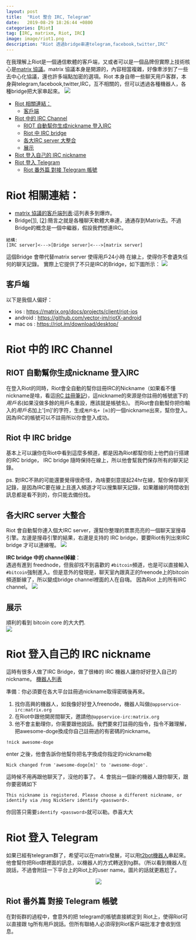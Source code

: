 ```yaml
---
layout: post
title:  "Riot 整合 IRC, Telegram"
date:   2019-08-29 18:26:44 +0800
categories: [Riot]
tag: [IRC, matrixm, Riot, IRC]
image: image/riot1.png
description: "Riot 透過bridge串連telegram,facebook,twitter,IRC"
---
```


在我理解上Riot是一個通信軟體的客戶端，又或者可以是一個品牌但實際上技術核心是[matrix 協議](https://github.com/matrix-org)。matrix 協議本身是開源的，內容相當複雜，好像牽涉到了一些去中心化協議，還也許多端點加密的選項。Riot 本身自帶一些聊天用戶客群，本身與telegram,facebook,twitter,IRC，互不相關的，但可以透過各種機器人，各種bridge把大家串起來。
![](/image/irc5.png)

- [Riot 相關連結：](#riot-相關連結)
  - [客戶端](#客戶端)
- [Riot 中的 IRC Channel](#riot-中的-irc-channel)
  - [RIOT 自動幫你生成nickname 登入IRC](#riot-自動幫你生成nickname-登入irc)
  - [Riot 中 IRC bridge](#riot-中-irc-bridge)
  - [各大IRC server 大整合](#各大irc-server-大整合)
  - [展示](#展示)
- [Riot 登入自己的 IRC nickname](#riot-登入自己的-irc-nickname)
- [Riot 登入 Telegram](#riot-登入-telegram)
  - [Riot 番外篇 對接 Telegram 帳號](#riot-番外篇-對接-telegram-帳號)

# Riot 相關連結：
* [matrix 協議的客戶端列表](https://matrix.org/docs/projects/try-matrix-now):這列表多到爆炸。
* Bridge[[1](https://matrix.org/bridges)], [[2](https://github.com/matrix-org/matrix-appservice-bridge)]:簡言之就是各種聊天軟體大串連，通通存到Matrix去。不過Bridge的概念是一個中繼器，假設我們想連IRC。
```
結構:
[IRC server]<--->[Bridge server]<--->[matrix server]
```
這個Bridge 會帶代替matrix server 使得用戶24小時 在線上，使得你不會遺失任何的聊天記錄。
實際上它提供了不只是IRC的Bridge，如下圖所示：
![](/image/riot1.png)


## 客戶端
以下是我個人偏好：
* ios : https://matrix.org/docs/projects/client/riot-ios
* android : https://github.com/vector-im/riotX-android
* mac os : https://riot.im/download/desktop/

# Riot 中的 IRC Channel

## RIOT 自動幫你生成nickname 登入IRC
在登入Riot的同時，Riot會全自動的幫你註冊IRC的Nickname（如果看不懂nickname是啥，看這[IRC 註冊筆記](https://awesome-doge.github.io/how-to-use-irc/))，這nickname的來源是你註冊的帳號底下的*用戶名*(如果沒做多餘的用戶名重設，應該就是帳號名)。
而Riot會自動幫你把你輸入的*用戶名*加上'[m]'的字符，生成`用戶名+ [m]`的一個nickname出來，幫你登入。因為IRC的帳號可以不註冊所以你會登入成功。

## Riot 中 IRC bridge
基本上可以讓你在Riot中看到這麼多頻道，都是因為Riot都幫你街上他們自行搭建的IRC bridge， IRC bridge 隨時保持在線上，所以他會幫我們保存所有的聊天記錄。

ps. 對IRC不熟的可能還要覺得很奇怪，為啥要刻意提起24hr在線，幫你保存聊天記錄，是因為IRC要在線上且進入頻道才可以搜集聊天記錄，如果離線的時間收到訊息都是看不到的，你只能去備份找。

## 各大IRC server 大整合
Riot 會自動幫你連入個大IRC server，還幫你整理的票票亮亮的一個聊天室搜尋引擎。左邊是搜尋引擎的結果，右邊是支持的 IRC bridge，要要Riot有列出來IRC bridge 才可以連線喔。
![](/image/irc1.png)

**IRC bridge 中的 channel掉線**：    
遇過有進到 freednode，但我卻找不到喜歡的 `#bitcoin`頻道，也是可以直接輸入`#bitcoin`強制進入。但是意外的發現是，聊天室內跟真正的freenode上的bitcoin頻道斷線了，所以變成bridge channel裡面的人在自嗨。
因為Riot 上的所有IRC channel。
![](/image/irc2.png)

## 展示
順利的看到 bitcoin core 的大大們.   
![](/image/irc4.png)

# Riot 登入自己的 IRC nickname
這時有很多人做了IRC Bridge，做了很棒的 IRC 機器人讓你好好登入自己的nickname。
[機器人列表](https://github.com/matrix-org/matrix-appservice-IRC/wiki/Bridged-IRC-networks)

準備：你必須要在各大平台註冊過nickname取得密碼後再來。
1. 找你高興的機器人，如我像好好登入freenode，機器人叫做`@appservice-irc:matrix.org`
2. 在Riot中跟他開房間聊天，邀請他`@appservice-irc:matrix.org`
3. 他不會主動理你，你需要跟他說話。我們要來打註冊的指令，指令不難理解，把awesome-doge換成你自己註冊過的有密碼的nickname。
```
!nick awesome-doge
```
enter 之後，他會告訴你他幫你把名字換成你指定的nickname勒
```
Nick changed from 'awesome-doge[m]' to 'awesome-doge'.
```
這時候不用再跟他聊天了，沒他的事了。
4. 會挑出一個新的機器人跟你聊天，跟你要密碼如下
```
This nickname is registered. Please choose a different nickname, or identify via /msg NickServ identify <password>.
```
你回答只需要`identify <password>`就可以勒。恭喜大大


# Riot 登入 Telegram
如果已經有telegram群了，希望可以在matrix發展，可以用[t2bot機器人](https://t2bot.io/telegram/)串起來。他會幫你把Riot群裡面的訊息，以機器人的方式轉送到tg群。（所以看到機器人在說話，不過會附註一下平台上的Riot上的user name。圖片的話就更尷尬了。

<div align="center"><img src="/image/irc3.png"/></div>

## Riot 番外篇 對接 Telegram 帳號

在對街群的過程中，會意外的把 telegram的帳號直接綁定到 Riot上，使得Riot可以直接跟 tg所有用戶說話。但所有聯絡人必須得到Riot客戶端批准才會收到信息。